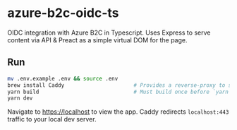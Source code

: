 # azure-b2c-oidc-ts

OIDC integration with Azure B2C in Typescript. Uses Express to serve content via API & Preact as a simple virtual DOM for the page.

## Run

```bash
mv .env.example .env && source .env
brew install Caddy                      # Provides a reverse-proxy to serve localhost over https (important for Same-Site cookies)
yarn build                              # Must build once before `yarn dev` will work
yarn dev
```

Navigate to [https://localhost](https://localhost) to view the app. Caddy redirects `localhost:443` traffic to your local dev server.
